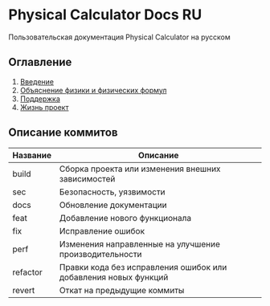 # Physical Calculator Docs RU
Пользовательская документация Physical Calculator  на русском

## Оглавление
1. [Введение](getting-started.md)
2. [Объяснение физики и физических формул](base-physic.md)
3. [Поддержка](support.md)
4. [Жизнь проект](health-project.md)

## Описание коммитов
| Название | Описание                                                        |
|----------|-----------------------------------------------------------------|
| build	   | Сборка проекта или изменения внешних зависимостей               |
| sec      | Безопасность, уязвимости                                        |
| docs	   | Обновление документации                                         |
| feat	   | Добавление нового функционала                                   |
| fix	   | Исправление ошибок                                              |
| perf	   | Изменения направленные на улучшение производительности          |
| refactor | Правки кода без исправления ошибок или добавления новых функций |
| revert   | Откат на предыдущие коммиты                                     |